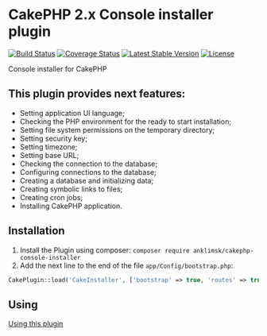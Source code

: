 # CakePHP 2.x Console installer plugin
[![Build Status](https://travis-ci.com/anklimsk/cakephp-console-installer.svg?branch=master)](https://travis-ci.com/anklimsk/cakephp-console-installer)
[![Coverage Status](https://codecov.io/gh/anklimsk/cakephp-console-installer/branch/master/graph/badge.svg)](https://codecov.io/gh/anklimsk/cakephp-console-installer)
[![Latest Stable Version](https://poser.pugx.org/anklimsk/cakephp-console-installer/version)](https://packagist.org/packages/anklimsk/cakephp-console-installer)
[![License](https://poser.pugx.org/anklimsk/cakephp-console-installer/license)](https://packagist.org/packages/anklimsk/cakephp-console-installer)

Console installer for CakePHP

## This plugin provides next features:

- Setting application UI language;
- Checking the PHP environment for the ready to start installation;
- Setting file system permissions on the temporary directory;
- Setting security key;
- Setting timezone;
- Setting base URL;
- Checking the connection to the database;
- Configuring connections to the database;
- Creating a database and initializing data;
- Creating symbolic links to files;
- Creating cron jobs;
- Installing CakePHP application.

## Installation

1. Install the Plugin using composer: `composer require anklimsk/cakephp-console-installer`
2. Add the next line to the end of the file `app/Config/bootstrap.php`:

  ```php
  CakePlugin::load('CakeInstaller', ['bootstrap' => true, 'routes' => true]);
  ```

## Using

[Using this plugin](docs/USING.md)
